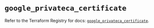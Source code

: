 # `google_privateca_certificate`

Refer to the Terraform Registry for docs: [`google_privateca_certificate`](https://registry.terraform.io/providers/hashicorp/google-beta/6.7.0/docs/resources/google_privateca_certificate).
